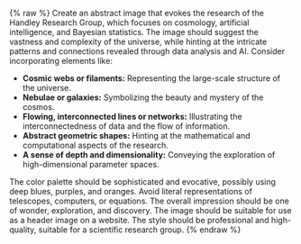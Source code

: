 {% raw %}
Create an abstract image that evokes the research of the Handley Research Group, which focuses on cosmology, artificial intelligence, and Bayesian statistics.  The image should suggest the vastness and complexity of the universe, while hinting at the intricate patterns and connections revealed through data analysis and AI.  Consider incorporating elements like:

* **Cosmic webs or filaments:**  Representing the large-scale structure of the universe.
* **Nebulae or galaxies:** Symbolizing the beauty and mystery of the cosmos.
* **Flowing, interconnected lines or networks:**  Illustrating the interconnectedness of data and the flow of information.
* **Abstract geometric shapes:**  Hinting at the mathematical and computational aspects of the research.
* **A sense of depth and dimensionality:**  Conveying the exploration of high-dimensional parameter spaces.

The color palette should be sophisticated and evocative, possibly using deep blues, purples, and oranges.  Avoid literal representations of telescopes, computers, or equations.  The overall impression should be one of wonder, exploration, and discovery.  The image should be suitable for use as a header image on a website.  The style should be professional and high-quality, suitable for a scientific research group.
{% endraw %}
